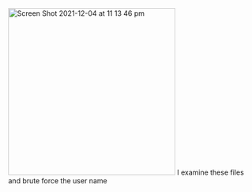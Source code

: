 <img width="338" alt="Screen Shot 2021-12-04 at 11 13 46 pm" src="https://user-images.githubusercontent.com/65474495/144708993-de5aa037-dece-4b30-830a-6e9233eda176.png">
I examine these files
and brute force the user name
